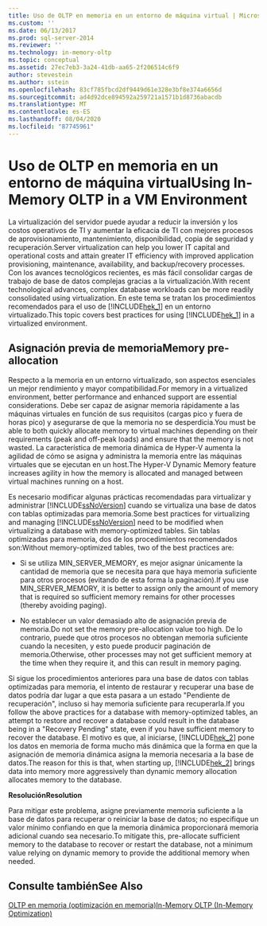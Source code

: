 ```yaml
---
title: Uso de OLTP en memoria en un entorno de máquina virtual | Microsoft Docs
ms.custom: ''
ms.date: 06/13/2017
ms.prod: sql-server-2014
ms.reviewer: ''
ms.technology: in-memory-oltp
ms.topic: conceptual
ms.assetid: 27ec7eb3-3a24-41db-aa65-2f206514c6f9
author: stevestein
ms.author: sstein
ms.openlocfilehash: 83cf785fbcd2df9449d61e328e3bf8e374a6656d
ms.sourcegitcommit: ad4d92dce894592a259721a1571b1d8736abacdb
ms.translationtype: MT
ms.contentlocale: es-ES
ms.lasthandoff: 08/04/2020
ms.locfileid: "87745961"
---
```

# <a name="using-in-memory-oltp-in-a-vm-environment"></a><span data-ttu-id="52450-102">Uso de OLTP en memoria en un entorno de máquina virtual</span><span class="sxs-lookup"><span data-stu-id="52450-102">Using In-Memory OLTP in a VM Environment</span></span>
  <span data-ttu-id="52450-103">La virtualización del servidor puede ayudar a reducir la inversión y los costos operativos de TI y aumentar la eficacia de TI con mejores procesos de aprovisionamiento, mantenimiento, disponibilidad, copia de seguridad y recuperación.</span><span class="sxs-lookup"><span data-stu-id="52450-103">Server virtualization can help you lower IT capital and operational costs and attain greater IT efficiency with improved application provisioning, maintenance, availability, and backup/recovery processes.</span></span> <span data-ttu-id="52450-104">Con los avances tecnológicos recientes, es más fácil consolidar cargas de trabajo de base de datos complejas gracias a la virtualización.</span><span class="sxs-lookup"><span data-stu-id="52450-104">With recent technological advances, complex database workloads can be more readily consolidated using virtualization.</span></span> <span data-ttu-id="52450-105">En este tema se tratan los procedimientos recomendados para el uso de [!INCLUDE[hek_1](../includes/hek-1-md.md)] en un entorno virtualizado.</span><span class="sxs-lookup"><span data-stu-id="52450-105">This topic covers best practices for using [!INCLUDE[hek_1](../includes/hek-1-md.md)] in a virtualized environment.</span></span>  
  
##  <a name="memory-pre-allocation"></a><a name="bkmk_memoryPreAllocation"></a><span data-ttu-id="52450-106">Asignación previa de memoria</span><span class="sxs-lookup"><span data-stu-id="52450-106">Memory pre-allocation</span></span>  
 <span data-ttu-id="52450-107">Respecto a la memoria en un entorno virtualizado, son aspectos esenciales un mejor rendimiento y mayor compatibilidad.</span><span class="sxs-lookup"><span data-stu-id="52450-107">For memory in a virtualized environment, better performance and enhanced support are essential considerations.</span></span> <span data-ttu-id="52450-108">Debe ser capaz de asignar memoria rápidamente a las máquinas virtuales en función de sus requisitos (cargas pico y fuera de horas pico) y asegurarse de que la memoria no se desperdicia.</span><span class="sxs-lookup"><span data-stu-id="52450-108">You must be able to both quickly allocate memory to virtual machines depending on their requirements (peak and off-peak loads) and ensure that the memory is not wasted.</span></span> <span data-ttu-id="52450-109">La característica de memoria dinámica de Hyper-V aumenta la agilidad de cómo se asigna y administra la memoria entre las máquinas virtuales que se ejecutan en un host.</span><span class="sxs-lookup"><span data-stu-id="52450-109">The Hyper-V Dynamic Memory feature increases agility in how the memory is allocated and managed between virtual machines running on a host.</span></span>  
  
 <span data-ttu-id="52450-110">Es necesario modificar algunas prácticas recomendadas para virtualizar y administrar [!INCLUDE[ssNoVersion](../includes/ssnoversion-md.md)] cuando se virtualiza una base de datos con tablas optimizadas para memoria.</span><span class="sxs-lookup"><span data-stu-id="52450-110">Some best practices for virtualizing and managing [!INCLUDE[ssNoVersion](../includes/ssnoversion-md.md)] need to be modified when virtualizing a database with memory-optimized tables.</span></span> <span data-ttu-id="52450-111">Sin tablas optimizadas para memoria, dos de los procedimientos recomendados son:</span><span class="sxs-lookup"><span data-stu-id="52450-111">Without memory-optimized tables, two of the best practices are:</span></span>  
  
-   <span data-ttu-id="52450-112">Si se utiliza MIN_SERVER_MEMORY, es mejor asignar únicamente la cantidad de memoria que se necesita para que haya memoria suficiente para otros procesos (evitando de esta forma la paginación).</span><span class="sxs-lookup"><span data-stu-id="52450-112">If you use MIN_SERVER_MEMORY, it is better to assign only the amount of memory that is required so sufficient memory remains for other processes (thereby avoiding paging).</span></span>  
  
-   <span data-ttu-id="52450-113">No establecer un valor demasiado alto de asignación previa de memoria.</span><span class="sxs-lookup"><span data-stu-id="52450-113">Do not set the memory pre-allocation value too high.</span></span> <span data-ttu-id="52450-114">De lo contrario, puede que otros procesos no obtengan memoria suficiente cuando la necesiten, y esto puede producir paginación de memoria.</span><span class="sxs-lookup"><span data-stu-id="52450-114">Otherwise, other processes may not get sufficient memory at the time when they require it, and this can result in memory paging.</span></span>  
  
 <span data-ttu-id="52450-115">Si sigue los procedimientos anteriores para una base de datos con tablas optimizadas para memoria, el intento de restaurar y recuperar una base de datos podría dar lugar a que esta pasara a un estado "Pendiente de recuperación", incluso si hay memoria suficiente para recuperarla.</span><span class="sxs-lookup"><span data-stu-id="52450-115">If you follow the above practices for a database with memory-optimized tables, an attempt to restore and recover a database could result in the database being in a "Recovery Pending" state, even if you have sufficient memory to recover the database.</span></span> <span data-ttu-id="52450-116">El motivo es que, al iniciarse, [!INCLUDE[hek_2](../includes/hek-2-md.md)] pone los datos en memoria de forma mucho más dinámica que la forma en que la asignación de memoria dinámica asigna la memoria necesaria a la base de datos.</span><span class="sxs-lookup"><span data-stu-id="52450-116">The reason for this is that, when starting up, [!INCLUDE[hek_2](../includes/hek-2-md.md)] brings data into memory more aggressively than dynamic memory allocation allocates memory to the database.</span></span>  
  
 <span data-ttu-id="52450-117">**Resolución**</span><span class="sxs-lookup"><span data-stu-id="52450-117">**Resolution**</span></span>  
  
 <span data-ttu-id="52450-118">Para mitigar este problema, asigne previamente memoria suficiente a la base de datos para recuperar o reiniciar la base de datos; no especifique un valor mínimo confiando en que la memoria dinámica proporcionará memoria adicional cuando sea necesario.</span><span class="sxs-lookup"><span data-stu-id="52450-118">To mitigate this, pre-allocate sufficient memory to the database to recover or restart the database, not a minimum value relying on dynamic memory to provide the additional memory when needed.</span></span>  
  
## <a name="see-also"></a><span data-ttu-id="52450-119">Consulte también</span><span class="sxs-lookup"><span data-stu-id="52450-119">See Also</span></span>  
 [<span data-ttu-id="52450-120">OLTP en memoria &#40;optimización en memoria&#41;</span><span class="sxs-lookup"><span data-stu-id="52450-120">In-Memory OLTP &#40;In-Memory Optimization&#41;</span></span>](../relational-databases/in-memory-oltp/in-memory-oltp-in-memory-optimization.md)  
  
  
